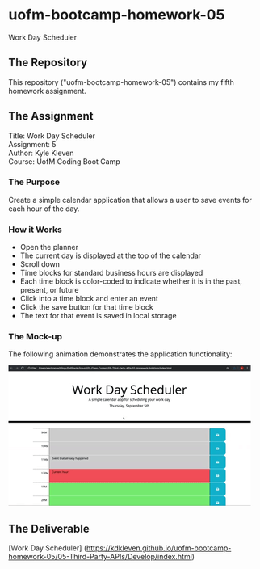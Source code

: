 # uofm-bootcamp-homework-05
Work Day Scheduler

## The Repository
This repository ("uofm-bootcamp-homework-05") contains my fifth homework assignment.

## The Assignment
Title: Work Day Scheduler  
Assignment: 5  
Author: Kyle Kleven    
Course: UofM Coding Boot Camp 

### The Purpose
Create a simple calendar application that allows a user to save events for each hour of the day.

### How it Works
* Open the planner
* The current day is displayed at the top of the calendar
* Scroll down
* Time blocks for standard business hours are displayed
* Each time block is color-coded to indicate whether it is in the past, present, or future
* Click into a time block and enter an event
* Click the save button for that time block
* The text for that event is saved in local storage

### The Mock-up
The following animation demonstrates the application functionality:

![day planner demo](05-Third-Party-APIs/Assets/05-third-party-apis-homework-demo.gif)

## The Deliverable
[Work Day Scheduler] (https://kdkleven.github.io/uofm-bootcamp-homework-05/05-Third-Party-APIs/Develop/index.html)